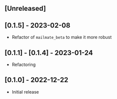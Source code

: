 ## [Unreleased]

## [0.1.5] - 2023-02-08

- Refactor of `mailmate_beta` to make it more robust

## [0.1.1] - [0.1.4] - 2023-01-24

- Refactoring

## [0.1.0] - 2022-12-22

- Initial release
